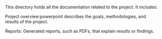 This directory holds all the documentation related to the project. It includes:

Project overview:powerpoint describes the goals, methodologies, and results of the project.

Reports: Generated reports, such as PDFs, that explain results or findings.
